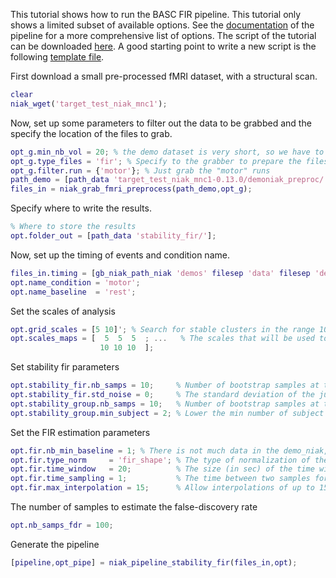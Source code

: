 This tutorial shows how to run the BASC FIR pipeline. This tutorial only shows a limited subset of available options. See the [documentation](http://niak.simexp-lab.org/pipe_basc_fir.html) of the pipeline for a more comprehensive list of options. The script of the tutorial can be downloaded [here](https://raw.githubusercontent.com/SIMEXP/niak_tutorials/master/region_growing/niak_tutorial_basc_fir.m). A good starting point to write a new script is the following [template file](https://github.com/SIMEXP/niak/blob/master/template/niak_template_basc_fir.m).

First download a small pre-processed fMRI dataset, with a structural scan.

```matlab
clear
niak_wget('target_test_niak_mnc1');
```

Now, set up some parameters to filter out the data to be grabbed and the specify the location of the files to grab.

```matlab
opt_g.min_nb_vol = 20; % the demo dataset is very short, so we have to lower considerably the minimum acceptable number of volumes per run
opt_g.type_files = 'fir'; % Specify to the grabber to prepare the files for the stability FIR pipeline
opt_g.filter.run = {'motor'}; % Just grab the "motor" runs
path_demo = [path_data 'target_test_niak_mnc1-0.13.0/demoniak_preproc/']
files_in = niak_grab_fmri_preprocess(path_demo,opt_g);
```

Specify where to write the results.
```matlab
% Where to store the results
opt.folder_out = [path_data 'stability_fir/'];
```

Now, set up the timing of events and condition name.
```matlab
files_in.timing = [gb_niak_path_niak 'demos' filesep 'data' filesep 'demoniak_events.csv'];
opt.name_condition = 'motor';
opt.name_baseline  = 'rest';
```

Set the scales of analysis
```matlab
opt.grid_scales = [5 10]'; % Search for stable clusters in the range 10 to 500
opt.scales_maps = [  5  5  5  ; ...   % The scales that will be used to generate the maps of brain clusters and stability.
                    10 10 10  ];
```
Set stability fir parameters
```matlab
opt.stability_fir.nb_samps = 10;     % Number of bootstrap samples at the individual level. 100: the CI on indidividual stability is +/-0.1
opt.stability_fir.std_noise = 0;     % The standard deviation of the judo noise. The value 0 will not use judo noise.
opt.stability_group.nb_samps = 10;   % Number of bootstrap samples at the group level. 500: the CI on group stability is +/-0.05
opt.stability_group.min_subject = 2; % Lower the min number of subject ... there are only two subjects in the demo_niak.
```
Set the FIR estimation parameters
```matlab
opt.fir.nb_min_baseline = 1; % There is not much data in the demo_niak, so do not set a minimum on the number of points used to estimate the baseline
opt.fir.type_norm     = 'fir_shape'; % The type of normalization of the FIR. Only "fir_shape" is available (starts at zero, unit sum-of-squares)
opt.fir.time_window   = 20;          % The size (in sec) of the time window to evaluate the response
opt.fir.time_sampling = 1;           % The time between two samples for the estimated response. Do not go below 1/2 TR unless there is a very large number of trials.
opt.fir.max_interpolation = 15;      % Allow interpolations of up to 15 seconds to cover for scrubbing. That's because the small demo dataset has hardly any usable time window
```

The number of samples to estimate the false-discovery rate
```matlab
opt.nb_samps_fdr = 100;
```
Generate the pipeline
```matlab
[pipeline,opt_pipe] = niak_pipeline_stability_fir(files_in,opt);
```
